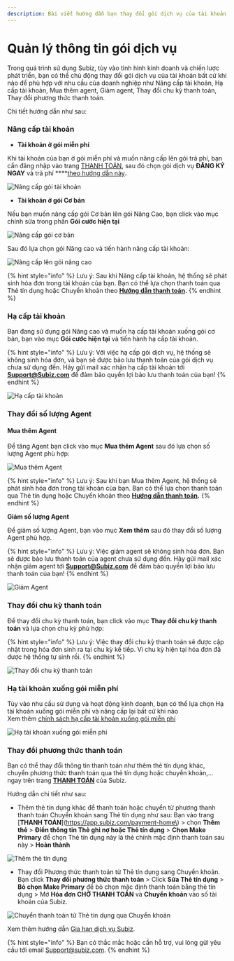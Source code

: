 ```yaml
---
description: Bài viết hướng dẫn bạn thay đổi gói dịch vụ của tài khoản Subiz.
---
```


# Quản lý thông tin gói dịch vụ

Trong quá trình sử dụng Subiz, tùy vào tình hình kinh doanh và chiến lược phát triển, bạn có thể chủ động thay đổi gói dịch vụ của tài khoản bất cứ khi nào để phù hợp với nhu cầu của doanh nghiệp như Nâng cấp tài khoản, Hạ cấp tài khoản, Mua thêm agent, Giảm agent, Thay đổi chu kỳ thanh toán, Thay đổi phương thức thanh toán.

Chi tiết hướng dẫn như sau:

### Nâng cấp tài khoản

* **Tài khoản ở gói miễn phí**

Khi tài khoản của bạn ở gói miễn phí và muốn nâng cấp lên gói trả phí, bạn cần đăng nhập vào trang [THANH TOÁN](https://app.subiz.com/payment-home), sau đó chọn gói dịch vụ **ĐĂNG KÝ NGAY** và trả phí ****[theo hướng dẫn này](https://help.subiz.com/thanh-toan/tra-phi-dich-vu-subiz)**.**

![N&#xE2;ng c&#x1EA5;p g&#xF3;i t&#xE0;i kho&#x1EA3;n](../.gitbook/assets/nang-cap-goi-tai-khoan.png)

* **Tài khoản ở gói Cơ bản**

Nếu bạn muốn nâng cấp gói Cơ bản lên gói Nâng Cao,  bạn click vào mục chỉnh sửa trong phần **Gói cước hiện tại**

![N&#xE2;ng c&#x1EA5;p g&#xF3;i c&#x1A1; b&#x1EA3;n](../.gitbook/assets/nang-cap-goi-co-ban.png)

Sau đó lựa chọn gói Nâng cao và tiến hành nâng cấp tài khoản:

![N&#xE2;ng c&#x1EA5;p l&#xEA;n g&#xF3;i n&#xE2;ng cao](../.gitbook/assets/nang-cap-len-goi-nang-cao.png)

{% hint style="info" %}
Lưu ý: Sau khi Nâng cấp tài khoản, hệ thống sẽ phát sinh hóa đơn trong tài khoản của bạn. Bạn có thể lựa chọn thanh toán qua Thẻ tín dụng hoặc Chuyển khoản theo [**Hướng dẫn thanh toán**](https://help.subiz.com/thanh-toan/tra-phi-dich-vu-subiz)**.**
{% endhint %}

### Hạ cấp tài khoản

Bạn đang sử dụng gói Nâng cao và muốn hạ cấp tài khoản xuống gói cơ bản, bạn vào mục **Gói cước hiện tại** và tiến hành hạ cấp tài khoản.

{% hint style="info" %}
 Lưu ý: Với việc hạ cấp gói dịch vụ, hệ thống sẽ không sinh hóa đơn, và bạn sẽ được bảo lưu thanh toán của gói dịch vụ chưa sử dụng đến. Hãy gửi mail xác nhận hạ cấp tài khoản tới **Support@Subiz.com** để đảm bảo quyền lợi bảo lưu thanh toán của bạn!
{% endhint %}

![H&#x1EA1; c&#x1EA5;p t&#xE0;i kho&#x1EA3;n](../.gitbook/assets/ha-tai-khoan%20%281%29.png)

### Thay đổi số lượng Agent

#### Mua thêm Agent

Để tăng Agent bạn click vào mục **Mua thêm Agent** sau đó lựa chọn số lượng Agent phù hợp:

![Mua th&#xEA;m Agent](../.gitbook/assets/mua-them-agents%20%281%29.png)

{% hint style="info" %}
Lưu ý: Sau khi bạn Mua thêm Agent, hệ thống sẽ phát sinh hóa đơn trong tài khoản của bạn. Bạn có thể lựa chọn thanh toán qua Thẻ tín dụng hoặc Chuyển khoản theo [**Hướng dẫn thanh toán**](https://help.subiz.com/thanh-toan/tra-phi-dich-vu-subiz)**.**
{% endhint %}

**Giảm số lượng Agent**

Để giảm số lượng Agent, bạn vào mục **Xem thêm** sau đó thay đổi số lượng Agent phù hợp.

{% hint style="info" %}
 Lưu ý: Việc giảm agent sẽ không sinh hóa đơn. Bạn sẽ được bảo lưu thanh toán của agent chưa sử dụng đến. Hãy gửi mail xác nhận giảm agent tới **Support@Subiz.com** để đảm bảo quyền lợi bảo lưu thanh toán của bạn!
{% endhint %}

![Gi&#x1EA3;m Agent](../.gitbook/assets/giam-agent.png)

### Thay đổi chu kỳ thanh toán

Để thay đổi chu kỳ thanh toán, bạn click vào mục **Thay đổi chu kỳ thanh toán** và lựa chọn chu kỳ phù hợp:

{% hint style="info" %}
 Lưu ý: Việc thay đổi chu kỳ thanh toán sẽ được cập nhật trong hóa đơn sinh ra tại chu kỳ kế tiếp. Vì chu kỳ hiện tại hóa đơn đã được hệ thống tự sinh rồi.
{% endhint %}

![Thay &#x111;&#x1ED5;i chu k&#x1EF3; thanh to&#xE1;n](../.gitbook/assets/thay-doi-chu-ky-thanh-toan.png)

### Hạ tài khoản xuống gói miễn phí

Tùy vào nhu cầu sử dụng và hoạt động kinh doanh, bạn có thể lựa chọn Hạ tài khoản xuống gói miễn phí và nâng cấp lại bất cứ khi nào  
Xem thêm [chính sách hạ cấp tài khoản xuống gói miễn phí](https://help.subiz.com/thanh-toan/chinh-sach-hoan-tien)

![H&#x1EA1; t&#xE0;i kho&#x1EA3;n xu&#x1ED1;ng g&#xF3;i mi&#x1EC5;n ph&#xED;](../.gitbook/assets/ha-tai-khoan-xuong-goi-mien-phi%20%281%29.png)

### Thay đổi phương thức thanh toán

Bạn có thể thay đổi thông tin thanh toán như thêm thẻ tín dụng khác, chuyển phương thức thanh toán qua thẻ tín dụng hoặc chuyển khoản,... ngay trên trang [**THANH TOÁN**](https://app.subiz.com/payment-home) của Subiz.

Hướng dẫn chi tiết như sau:

* Thêm thẻ tín dụng khác để thanh toán hoặc chuyển từ phương thanh thanh toán Chuyển khoản sang Thẻ tín dụng như sau:  Bạn vào trang [**THANH TOÁN**](https://app.subiz.com/payment-home\) &gt;  chọn **Thêm thẻ** &gt; **Điền thông tin Thẻ ghi nợ hoặc Thẻ tín dụng** &gt; **Chọn Make Primary** để chọn Thẻ tín dụng này là thẻ chính mặc định thanh toán sau này &gt; **Hoàn thành**

![Th&#xEA;m th&#x1EBB; t&#xED;n d&#x1EE5;ng ](../.gitbook/assets/2-them-the%20%281%29.jpg)

* Thay đổi Phương thức thanh toán từ Thẻ tín dụng sang Chuyển khoản. Bạn click **Thay đổi phương thức thanh toán** &gt; Click **Sửa Thẻ tín dụng** &gt; **Bỏ chọn Make Primary** để bỏ chọn mặc định thanh toán bằng thẻ tín dụng &gt; Mở **Hóa đơn CHỜ THANH TOÁN** và **Chuyển khoản** vào số tài khoản của Subiz.

![Chuy&#x1EC3;n thanh to&#xE1;n t&#x1EEB; Th&#x1EBB; t&#xED;n d&#x1EE5;ng qua Chuy&#x1EC3;n kho&#x1EA3;n](../.gitbook/assets/payment-1.jpg)

Xem thêm hướng dẫn [Gia hạn dịch vụ Subiz](https://help.subiz.com/thanh-toan/gia-han-subiz).

{% hint style="info" %}
Bạn có thắc mắc hoặc cần hỗ trợ, vui lòng gửi yêu cầu tới email Support@subiz.com.
{% endhint %}

